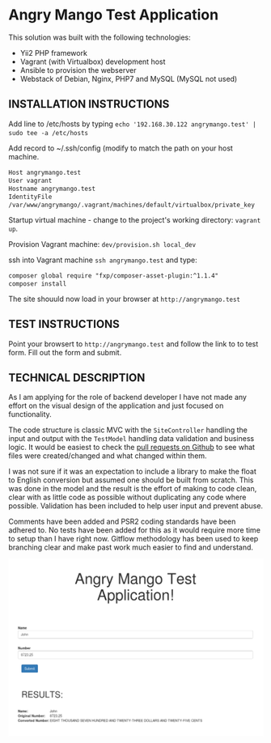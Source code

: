 Angry Mango Test Application
===============================

This solution was built with the following technologies:
- Yii2 PHP framework
- Vagrant (with Virtualbox) development host
- Ansible to provision the webserver
- Webstack of Debian, Nginx, PHP7 and MySQL (MySQL not used)


INSTALLATION INSTRUCTIONS
-------------------

Add line to /etc/hosts by typing
`echo '192.168.30.122 angrymango.test' | sudo tee -a /etc/hosts`

Add record to ~/.ssh/config (modify to match the path on your host machine.
~~~
Host angrymango.test
User vagrant
Hostname angrymango.test
IdentityFile /var/www/angrymango/.vagrant/machines/default/virtualbox/private_key
~~~

Startup virtual machine - change to the project's working directory: `vagrant up`.

Provision Vagrant machine: `dev/provision.sh local_dev`

ssh into Vagrant machine `ssh angrymango.test` and type:
~~~
composer global require "fxp/composer-asset-plugin:^1.1.4"
composer install
~~~

The site shouuld now load in your browser at `http://angrymango.test`


TEST INSTRUCTIONS
-------------------

Point your browsert to `http://angrymango.test` and follow the link to to test form. Fill out the form and submit.


TECHNICAL DESCRIPTION
----------------------
As I am applying for the role of backend developer I have not made any effort on the visual design of the application and just focused on functionality.

The code structure is classic MVC with the `SiteController` handling the input and output with the `TestModel` handling data validation and business logic. It would be easiest to check the [pull requests on Github](https://github.com/doublehops/angrymango-test/pulls?q=is%3Apr+is%3Aclosed) to see what files were created/changed and what changed within them. 

I was not sure if it was an expectation to include a library to make the float to English conversion but assumed one should be built from scratch. This was done in the model and the result is the effort of making to code clean, clear with as little code as possible without duplicating any code where possible. Validation has been included to help user input and prevent abuse. 

Comments have been added and PSR2 coding standards have been adhered to. No tests have been added for this as it would require more time to setup than I have right now. Gitflow methodology has been used to keep branching clear and make past work much easier to find and understand.

<img src="images/AngryMangoTest.png" alt="Example of page" />

